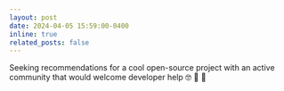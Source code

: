 ```yaml
---
layout: post
date: 2024-04-05 15:59:00-0400
inline: true
related_posts: false
---
```


Seeking recommendations for a cool open-source project with an active community that would welcome developer help :nerd_face: :robot: :rocket: 